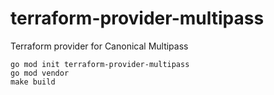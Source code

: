 # terraform-provider-multipass
Terraform provider for Canonical Multipass

```
go mod init terraform-provider-multipass
go mod vendor
make build
```
